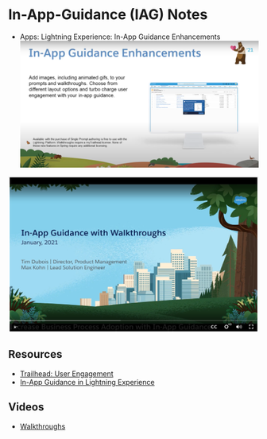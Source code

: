 # In-App-Guidance (IAG) Notes


- Apps: Lightning Experience: In-App Guidance Enhancements
[![Apps: Lightning Experience: In-App Guidance Enhancements](img/iag-0.png)](https://www.youtube.com/watch?v=kLOsRjhiPD8)


[![IAG: Walkthroughs](img/iag-1.png)](https://trailhead.salesforce.com/live/videos/a2r3k000001n2cH/increase-business-process-adoption-with-in-app-guidance-walkthroughs/)



## Resources
- [Trailhead: User Engagement](https://trailhead.salesforce.com/content/learn/modules/user-engagement)
- [In-App Guidance in Lightning Experience](https://help.salesforce.com/articleView?id=sf.customhelp_lexguid.htm&type=5)

## Videos
- [Walkthroughs](https://trailhead.salesforce.com/live/videos/a2r3k000001n2cH/increase-business-process-adoption-with-in-app-guidance-walkthroughs/)
